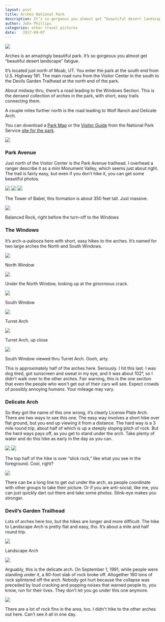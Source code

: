 ```yaml
---
layout: post
title: Arches National Park
description: It’s so gorgeous you almost get “beautiful desert landscape” fatigue.  
author: John Phillips
categories: other travel pictures
date:   2017-09-07
---
```



<div class="main wide">
	<img class="full-width" src="/img/arches-delicate-1-thumbs-up.jpg">
</div>
<div class="intro" markdown="1">


Arches is an amazingly beautiful park. It’s so gorgeous you almost get “beautiful desert landscape” fatigue. 

It’s located just north of Moab, UT. You enter the park at the south end from U.S. Highway 191. The main road runs from the Visitor Center in the south to the Devils Garden Trailhead at the north end of the park.

About midway thru, there’s a road leading to the Windows Section. This is the densest collection of arches in the park, with short, easy trails connecting them.

A couple miles further north is the road leading to Wolf Ranch and Delicate Arch. 

</div>



You can download a [Park Map][1] or the [Visitor Guide][2] from the National Park Service [site for the park][3].

[1]: https://www.nps.gov/arch/planyourvisit/upload/ARCHmap.pdf

[2]: https://www.nps.gov/arch/planyourvisit/upload/ARCHnews2017_v2_web.pdf

[3]: https://www.nps.gov/arch/


<img class="full-width" src="/img/arches-park-ave-1.jpg">

### Park Avenue

Just north of the Visitor Center is the Park Avenue trailhead. I overhead a ranger describe it as a mini Monument Valley, which seems just about right. The trail is fairly easy, but even if you don’t hike it, you can get some beautiful photos.

<img class="full-width" src="/img/arches-park-ave-2.jpg">

<img class="full-width" src="/img/arches-park-ave-3.jpg">

<img class="full-width" src="/img/arches-tower-of-babel.jpg">

<p class="caption">The Tower of Babel, this formation is about 350 feet tall. Just massive. </p>

<img class="full-width" src="/img/arches-balancing-rock.jpg">

<p class="caption">Balanced Rock, right before the turn-off to the Windows</p>

### The Windows

It’s arch-a-palooza here with short, easy hikes to the arches. It’s named for two large arches the North and South Windows. 

<img class="full-width" src="/img/arches-north-window.jpg">
<p class="caption">North Window</p>

<img class="full-width" src="/img/arches-under-north-window.jpg">
<p class="caption">Under the North Window, looking up at the ginormous crack.</p>

<img class="full-width" src="/img/arches-south-window.jpg">
<p class="caption">South Window</p>

<img class="full-width" src="/img/arches-turret-arch.jpg">
<p class="caption">Turret Arch</p>

<img class="full-width" src="/img/arches-turret-arch-close-up.jpg">
<p class="caption">Turret Arch, up close</p>

<img class="full-width" src="/img/arches-turret-arty.jpg">
<p class="caption">South Window viewed thru Turret Arch. Oooh, arty.</p>

This is approximately half of the arches here. Seriously. I hit this last. I was dog tired, got sunscreen and sweat in my eye, and it was about 102°, so I didn't walk over to the other arches. Fair warning, this is the one section that even the people who won't get out of their cars will see. Expect crowds of possibly annoying humans. Your mileage may vary. 	

### Delicate Arch

So they got the name of this one wrong, it’s clearly License Plate Arch. There are two ways to see this one. The easy way involves a short hike over flat ground, but you end up viewing it from a distance. The hard way is a 3 mile round trip, about half of which is up a steeply sloping pitch of rock. But the hard ways pays off, as you get to stand under the arch. Take plenty of water and do this hike as early in the day as you can.

<img class="full-width" src="/img/arches-delicate-1.jpg">

<img class="full-width" src="/img/arches-delicate-2.jpg">
<p class="caption">The top half of the hike is over “slick rock,” like what you see in the foreground. Cool, right?</p>

<img class="full-width" src="/img/arches-delicate-3.jpg">

There can be a long line to get out under the arch, as people coordinate with other groups to take their picture. Or if you are anti-social, like me, you can just quickly dart out there and take some photos. Stink-eye makes you stronger.


### Devil’s Garden Trailhead

Lots of arches here too, but the hikes are longer and more difficult. The hike to Landscape Arch is pretty flat and easy, tho. It’s about a mile and half round trip. 

<img class="full-width" src="/img/arches-landscape-1.jpg">
<p class="caption">Landscape Arch</p>

<img class="full-width" src="/img/arches-landscape-2.jpg">

Arguably, this is the delicate arch. On September 1, 1991, while people were standing under it, a 60-foot slab of rock broke off. Altogether 180 tons of rock splintered off the arch. Nobody got hurt because the collapse was preceded by loud cracking and popping noises that warned people to, you know, run for their lives. They don’t let you go under this one anymore.

<img class="full-width" src="/img/arches-rock-fin.jpg">

There are a lot of rock fins in the area, too. I didn't hike to the other arches out here. Can't see it all in one day.


